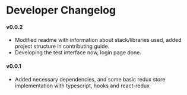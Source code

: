 # Developer Changelog

#### v0.0.2

- Modified readme with information about stack/libraries used, added project structure in contributing guide.
- Developing the test interface now, login page done.

#### v0.0.1

- Added necessary dependencies, and some basic redux store implementation with typescript, hooks and react-redux
